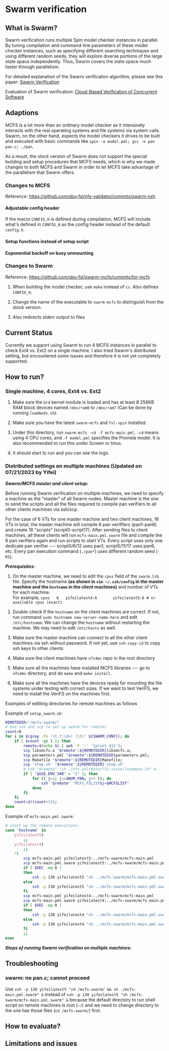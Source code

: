 # Swarm verification

## What is Swarm?

Swarm verification runs multiple Spin model checker instances in parallel.  By
tuning compilation and command-line parameters of these model checker instances,
such as specifying different searching techniques and using different random
seeds, they will explore diverse portions of the large state space independently.
Thus, Swarm covers the state space much faster through parallelism.

For detailed explanation of the Swarm verification algorithm, please see this
paper: [Swarm Verification](http://spinroot.com/gerard/pdf/ASE2008_HJG.pdf)

Evaluation of Swarm verification:
[Cloud-Based Verification of Concurrent Software](http://spinroot.com/gerard/pdf/vmcai2016.pdf)

## Adaptions

MCFS is a lot more than an ordinary model checker as it intensively interacts
with the real operating systems and file systems via system calls.  Swarm, on
the other hand, expects the model checkers it drives to be built and executed
with basic commands like `spin -a model.pml; gcc -o pan pan.c; ./pan`.

As a result, the stock version of Swarm does not support the special building
and setup procedures that MCFS needs, which is why we made changes to both MCFS
and Swarm in order to let MCFS take advantage of the parallelism that Swarm
offers.

### Changes to MCFS

Reference: https://github.com/sbu-fsl/nfs-validator/commits/swarm-xxh

#### Adjustable config header

If the macro `CONFIG_H` is defined during compilation, MCFS will include what's
defined in `CONFIG_H` as the config header instead of the default `config.h`.

#### Setup functions instead of setup script

#### Exponential backoff on busy unmounting

### Changes to Swarm

Reference: https://github.com/sbu-fsl/swarm-mcfs/commits/for-mcfs

1. When building the model checker, use `make` instead of `cc`. Also defines
   `CONFIG_H`.

2. Change the name of the executable to `swarm-mcfs` to distinguish from the
   stock version.

3. Also redirects stderr output to files

## Current Status

Currently we support using Swarm to run 4 MCFS instances in parallel to check
Ext4 vs. Ext2 on a single machine.  I also tried Swarm's distributed setting,
but encountered some issues and therefore it is not yet completely supported.

## How to run?

### Single machine, 4 cores, Ext4 vs. Ext2

1. Make sure the `brd` kernel module is loaded and has at least 8 256KB RAM
   block devices named `/dev/ram0` to `/dev/ram7` (Can be done by running
   `loadmods.sh`).

2. Make sure you have the latest `swarm-mcfs` and `fsl-spin` installed.

3. Under this directory, run `swarm-mcfs -c4 -f mcfs-main.pml`. `-c4` means using 4
   CPU cores, and `-f model.pml` specifies the Promela model.  It is also
   recommended to run this under Screen or tmux.

4. It should start to run and you can see the logs.

### Distributed settings on multiple machines (Updated on 07/21/2023 by Yifei)

***Swarm/MCFS master and client setup:***

Before running Swarm verification on multiple machines, we need to specify 
a machine as the "master" of all Swarm nodes.  Master machine is the one to 
send the scripts and all the files required to compile pan verifiers 
to all other clients machines via ssh/scp.

For the case of 6 VTs for one master machine and two client machines, 18 VTs in total,
the master machine will compile 6 pan verififers (pan1-pan6) and create 18 "scripts" (script0-script17).
After sending files to client machines, all these clients will run `mcfs-main.pml.swarm` file and 
compile the 6 pan verifiers again and run scripts to start VTs.
Every script uses only one dedicate pan verifier --- script0/6/12 uses pan1, script5/11/17 uses pan6, etc.
Every pan execution command (`./pan*`) uses different random seed (`-RS`).

***Prerequisites:***

1. On the master machine, we need to edit the `cpus` field of the `swarm.lib` 
   file.  Specify the hostname **(as shown in `vim ~/.ssh/config` in the master machine and the `hostname` in the client machines)** 
   and number of VTs for each machine.  
   For example, `cpus	6	yifeilatest4:6       yifeilatest5:6 # nr available cpus (exact)`

2. Double-check if the `hostname` on the client machines are correct.  If not,
   run command `sudo hostname new-server-name-here` and edit `/etc/hostname`.
   We can change the `hostname` without restarting the machine.  We may need to 
   edit `/etc/hosts` as well.

3. Make sure the master machine can connect to all the other client machines
   via ssh without password.  If not yet, use `ssh-copy-id` to copy ssh keys
   to other clients.

3. Make sure the client machines have `nfs4mc` repo in the root directory

4. Make sure all the machines have installed MCFS libraries --- go to `nfs4mc`
   directory, and do `make` and `make install`.

5. Make sure all the machines have the devices ready for mounting the file
   systems under testing with correct sizes.  If we want to test VeriFS,
   we need to install the VeriFS on the machines first.

Examples of editting directories for remote machines as follows

Example of `setup_swarm.sh`:
```bash
REMOTEDIR="/mcfs-swarm/"
# Use ssh and scp to set up swarm for remotes
count=0
for i in $(grep -Po '\t.*:\d+( |\t)' ${SWARM_CONF}); do
	if [ $count -ge 1 ]; then
		remote=$(echo $i | awk -F ':' '{print $1}');
		scp libsmcfs.a "$remote":${REMOTEDIR}libsmcfs.a;
		scp parameters.pml "$remote":${REMOTEDIR}parameters.pml;
		scp Makefile "$remote":${REMOTEDIR}Makefile;
		scp 'stop.sh' "$remote":${REMOTEDIR}'stop.sh'
		# ssh "$remote" "sh ./nfs-validator/fs-state/loadmods.sh" &
		if [ "$USE_ENV_VAR" = "1" ]; then
			for (( j=1; j<=$NUM_PAN; j++ )); do
				ssh "$remote" "MCFS_FSLIST$j=$MCFSLIST"
			done
		fi
	fi
	count=$((count+1));
done
```

Example of `mcfs-main.pml.swarm`:
```bash
# start up the remote executions:
case `hostname` in
	yifeilatest5)
		;;
	yifeilatest4)
		;;
	*)
		scp mcfs-main.pml yifeilatest5:../mcfs-swarm/mcfs-main.pml
		scp mcfs-main.pml.swarm yifeilatest5:../mcfs-swarm/mcfs-main.pml.swarm
		if [ $XEC -eq 0 ]
		then
			ssh -p 130 yifeilatest5 "sh ../mcfs-swarm/mcfs-main.pml.swarm prep" &
		else
			ssh -p 130 yifeilatest5 "sh ../mcfs-swarm/mcfs-main.pml.swarm" &
		fi
		scp mcfs-main.pml yifeilatest4:../mcfs-swarm/mcfs-main.pml
		scp mcfs-main.pml.swarm yifeilatest4:../mcfs-swarm/mcfs-main.pml.swarm
		if [ $XEC -eq 0 ]
		then
			ssh -p 130 yifeilatest4 "sh ../mcfs-swarm/mcfs-main.pml.swarm prep" &
		else
			ssh -p 130 yifeilatest4 "sh ../mcfs-swarm/mcfs-main.pml.swarm" &
		fi
		;;
esac
```


***Steps of running Swarm verification on multiple machines:*** 

## Troubleshooting

### swarm: no pan.c; cannot proceed
Use `ssh -p 130 yifeilatest5 "cd /mcfs-swarm/ && sh ./mcfs-main.pml.swarm" &` instead 
of `ssh -p 130 yifeilatest5 "sh /mcfs-swarm/mcfs-main.pml.swarm" &` because the default 
directory to run shell script on remote machines is root (`~/`) and we need to change
directory to the one has those files (`cd /mcfs-swarm/`) first.


## How to evaluate?

## Limitations and issues
